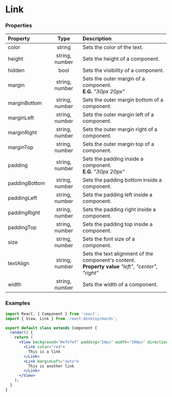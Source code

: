 # Link

### Properties

Property            | Type           | Description
:------------------ | :-------------:| :----------
color               | string         | Sets the color of the text.
height              | string, number | Sets the height of a component.
hidden              | bool           | Sets the visibility of a component.
margin              | string, number | Sets the outer margin of a component.<br/>__E.G.__ _"30px 20px"_
marginBottom        | string, number | Sets the outer margin bottom of a component.
marginLeft          | string, number | Sets the outer margin left of a component.
marginRight         | string, number | Sets the outer margin right of a component.
marginTop           | string, number | Sets the outer margin top of a component.
padding             | string, number | Sets the padding inside a component.<br/>__E.G.__ _"30px 20px"_
paddingBottom       | string, number | Sets the padding bottom inside a component.
paddingLeft         | string, number | Sets the padding left inside a component.
paddingRight        | string, number | Sets the padding right inside a component.
paddingTop          | string, number | Sets the padding top inside a component.
size                | string, number | Sets the font size of a component.
textAlign           | string, number | Sets the text alignment of the component's content.<br/>__Property value__ _"left"_, _"center"_, _"right"_
width               | string, number | Sets the width of a component.

### Examples

```jsx
import React, { Component } from 'react';
import { View, Link } from 'react-desktop/macOs';

export default class extends Component {
  render() {
    return (
      <View background="#efefef" padding="20px" width="300px" direction="row">
        <Link color="red">
          This is a link
        </Link>
        <Link marginLeft="auto">
          This is another link
        </Link>
      </View>
    );
  }
}
```
